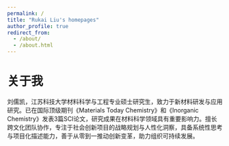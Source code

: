 ```yaml
---
permalink: /
title: "Rukai Liu's homepages"
author_profile: true
redirect_from: 
  - /about/
  - /about.html
---
```




关于我
======
刘儒凯，江苏科技大学材料科学与工程专业硕士研究生，致力于新材料研发与应用研究。已在国际顶级期刊《Materials Today Chemistry》和《Inorganic Chemistry》发表3篇SCI论文，研究成果在材料科学领域具有重要影响力。擅长跨文化团队协作，专注于社会创新项目的战略规划与人性化洞察，具备系统性思考与项目化描述能力，善于从零到一推动创新变革，助力组织可持续发展。
